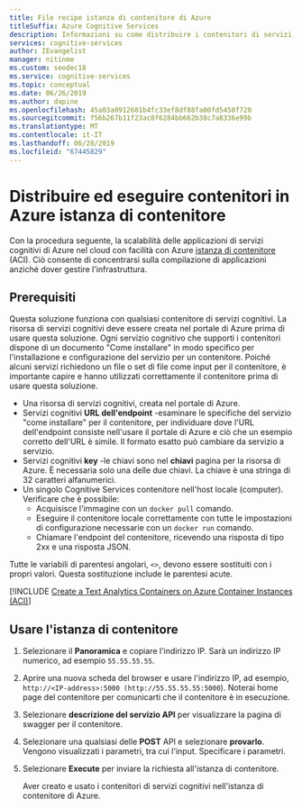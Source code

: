 ```yaml
---
title: File recipe istanza di contenitore di Azure
titleSuffix: Azure Cognitive Services
description: Informazioni su come distribuire i contenitori di servizi cognitivi sull'istanza di contenitore di Azure
services: cognitive-services
author: IEvangelist
manager: nitinme
ms.custom: seodec18
ms.service: cognitive-services
ms.topic: conceptual
ms.date: 06/26/2019
ms.author: dapine
ms.openlocfilehash: 45a03a0912681b4fc33ef8df88fa00fd5458f720
ms.sourcegitcommit: f56b267b11f23ac8f6284bb662b38c7a8336e99b
ms.translationtype: MT
ms.contentlocale: it-IT
ms.lasthandoff: 06/28/2019
ms.locfileid: "67445829"
---
```

# <a name="deploy-and-run-container-on-azure-container-instance-aci"></a>Distribuire ed eseguire contenitori in Azure istanza di contenitore

Con la procedura seguente, la scalabilità delle applicazioni di servizi cognitivi di Azure nel cloud con facilità con Azure [istanza di contenitore](https://docs.microsoft.com/azure/container-instances/) (ACI). Ciò consente di concentrarsi sulla compilazione di applicazioni anziché dover gestire l'infrastruttura.

## <a name="prerequisites"></a>Prerequisiti

Questa soluzione funziona con qualsiasi contenitore di servizi cognitivi. La risorsa di servizi cognitivi deve essere creata nel portale di Azure prima di usare questa soluzione. Ogni servizio cognitivo che supporti i contenitori dispone di un documento "Come installare" in modo specifico per l'installazione e configurazione del servizio per un contenitore. Poiché alcuni servizi richiedono un file o set di file come input per il contenitore, è importante capire e hanno utilizzati correttamente il contenitore prima di usare questa soluzione.

* Una risorsa di servizi cognitivi, creata nel portale di Azure.
* Servizi cognitivi **URL dell'endpoint** -esaminare le specifiche del servizio "come installare" per il contenitore, per individuare dove l'URL dell'endpoint consiste nell'usare il portale di Azure e ciò che un esempio corretto dell'URL è simile. Il formato esatto può cambiare da servizio a servizio.
* Servizi cognitivi **key** -le chiavi sono nel **chiavi** pagina per la risorsa di Azure. È necessaria solo una delle due chiavi. La chiave è una stringa di 32 caratteri alfanumerici.
* Un singolo Cognitive Services contenitore nell'host locale (computer). Verificare che è possibile:
  * Acquisisce l'immagine con un `docker pull` comando.
  * Eseguire il contenitore locale correttamente con tutte le impostazioni di configurazione necessarie con un `docker run` comando.
  * Chiamare l'endpoint del contenitore, ricevendo una risposta di tipo 2xx e una risposta JSON.

Tutte le variabili di parentesi angolari, `<>`, devono essere sostituiti con i propri valori. Questa sostituzione include le parentesi acute.

[!INCLUDE [Create a Text Analytics Containers on Azure Container Instances (ACI)](./includes/create-aci-resource.md)]

## <a name="use-the-container-instance"></a>Usare l'istanza di contenitore

1. Selezionare il **Panoramica** e copiare l'indirizzo IP. Sarà un indirizzo IP numerico, ad esempio `55.55.55.55`.
1. Aprire una nuova scheda del browser e usare l'indirizzo IP, ad esempio, `http://<IP-address>:5000 (http://55.55.55.55:5000`). Noterai home page del contenitore per comunicarti che il contenitore è in esecuzione.

1. Selezionare **descrizione del servizio API** per visualizzare la pagina di swagger per il contenitore.

1. Selezionare una qualsiasi delle **POST** API e selezionare **provarlo**.  Vengono visualizzati i parametri, tra cui l'input. Specificare i parametri.

1. Selezionare **Execute** per inviare la richiesta all'istanza di contenitore.

    Aver creato e usato i contenitori di servizi cognitivi nell'istanza di contenitore di Azure.
